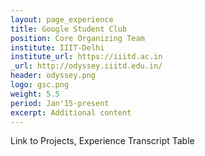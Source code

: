 ```yaml
---
layout: page_experience
title: Google Student Club
position: Core Organizing Team
institute: IIIT-Delhi
institute_url: https://iiitd.ac.in
_url: http://odyssey.iiitd.edu.in/
header: odyssey.png
logo: gsc.png
weight: 5.5
period: Jan'15-present
excerpt: Additional content
---
```

Link to Projects, Experience
Transcript Table